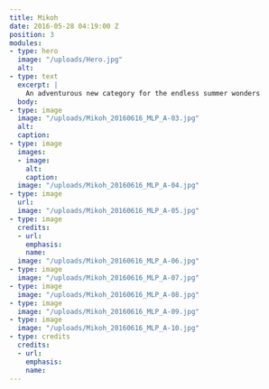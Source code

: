 ```yaml
---
title: Mikoh
date: 2016-05-28 04:19:00 Z
position: 3
modules:
- type: hero
  image: "/uploads/Hero.jpg"
  alt: 
- type: text
  excerpt: |
    An adventurous new category for the endless summer wonders
  body: 
- type: image
  image: "/uploads/Mikoh_20160616_MLP_A-03.jpg"
  alt: 
  caption: 
- type: image
  images:
  - image: 
    alt: 
    caption: 
  image: "/uploads/Mikoh_20160616_MLP_A-04.jpg"
- type: image
  url: 
  image: "/uploads/Mikoh_20160616_MLP_A-05.jpg"
- type: image
  credits:
  - url: 
    emphasis: 
    name: 
  image: "/uploads/Mikoh_20160616_MLP_A-06.jpg"
- type: image
  image: "/uploads/Mikoh_20160616_MLP_A-07.jpg"
- type: image
  image: "/uploads/Mikoh_20160616_MLP_A-08.jpg"
- type: image
  image: "/uploads/Mikoh_20160616_MLP_A-09.jpg"
- type: image
  image: "/uploads/Mikoh_20160616_MLP_A-10.jpg"
- type: credits
  credits:
  - url: 
    emphasis: 
    name: 
---
```


